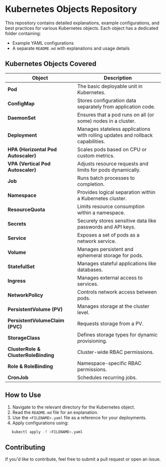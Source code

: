 # Kubernetes Objects Repository

This repository contains detailed explanations, example configurations, and best practices for various Kubernetes objects. Each object has a dedicated folder containing:

- Example YAML configurations
- A separate `README.md` with explanations and usage details

## Kubernetes Objects Covered

| Object           | Description |
|-----------------|-------------|
| **Pod**         | The basic deployable unit in Kubernetes. |
| **ConfigMap**   | Stores configuration data separately from application code. |
| **DaemonSet**   | Ensures that a pod runs on all (or some) nodes in a cluster. |
| **Deployment**  | Manages stateless applications with rolling updates and rollback capabilities. |
| **HPA (Horizontal Pod Autoscaler)** | Scales pods based on CPU or custom metrics. |
| **VPA (Vertical Pod Autoscaler)** | Adjusts resource requests and limits for pods dynamically. |
| **Job**         | Runs batch processes to completion. |
| **Namespace**   | Provides logical separation within a Kubernetes cluster. |
| **ResourceQuota** | Limits resource consumption within a namespace. |
| **Secrets**     | Securely stores sensitive data like passwords and API keys. |
| **Service**     | Exposes a set of pods as a network service. |
| **Volume**      | Manages persistent and ephemeral storage for pods. |
| **StatefulSet** | Manages stateful applications like databases. |
| **Ingress**     | Manages external access to services. 
| **NetworkPolicy** | Controls network access between pods. 
| **PersistentVolume (PV)** | Manages storage at the cluster level. 
| **PersistentVolumeClaim (PVC)** | Requests storage from a PV. 
| **StorageClass** | Defines storage types for dynamic provisioning. 
| **ClusterRole & ClusterRoleBinding** | Cluster-wide RBAC permissions. 
| **Role & RoleBinding** | Namespace-specific RBAC permissions. 
| **CronJob** | Schedules recurring jobs. |

## How to Use

1. Navigate to the relevant directory for the Kubernetes object.
2. Read the `README.md` file for an explanation.
3. Use the `<FILENAME>.yaml` file as a reference for your deployments.
4. Apply configurations using:
```sh
   kubectl apply -f <FILENAME>.yaml
```

## Contributing
If you'd like to contribute, feel free to submit a pull request or open an issue.